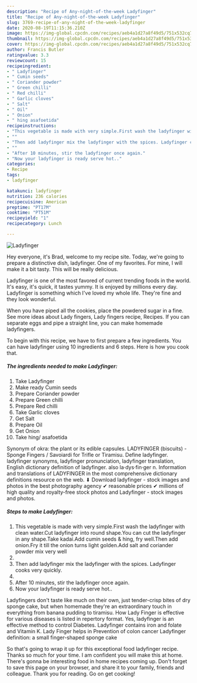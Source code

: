 ```yaml
---
description: "Recipe of Any-night-of-the-week Ladyfinger"
title: "Recipe of Any-night-of-the-week Ladyfinger"
slug: 3769-recipe-of-any-night-of-the-week-ladyfinger
date: 2020-08-19T11:15:36.210Z
image: https://img-global.cpcdn.com/recipes/aeb4a1d27a8f49d5/751x532cq70/ladyfinger-recipe-main-photo.jpg
thumbnail: https://img-global.cpcdn.com/recipes/aeb4a1d27a8f49d5/751x532cq70/ladyfinger-recipe-main-photo.jpg
cover: https://img-global.cpcdn.com/recipes/aeb4a1d27a8f49d5/751x532cq70/ladyfinger-recipe-main-photo.jpg
author: Francis Butler
ratingvalue: 3.3
reviewcount: 15
recipeingredient:
- " Ladyfinger"
- " Cumin seeds"
- " Coriander powder"
- " Green chilli"
- " Red chilli"
- " Garlic cloves"
- " Salt"
- " Oil"
- " Onion"
- " hing asafoetida"
recipeinstructions:
- "This vegetable is made with very simple.First wash the ladyfinger with clean water.Cut ladyfinger into round shape.You can cut the ladyfinger in any shape.Take kadai.Add cumin seeds &amp; hing, fry well.Then add onion.Fry it till the onion turns light golden.Add salt and coriander powder mix very well"
- ""
- "Then add ladyfinger mix the ladyfinger with the spices. Ladyfinger cooks very quickly."
- ""
- "After 10 minutes, stir the ladyfinger once again."
- "Now your ladyfinger is ready serve hot.."
categories:
- Recipe
tags:
- ladyfinger

katakunci: ladyfinger 
nutrition: 236 calories
recipecuisine: American
preptime: "PT17M"
cooktime: "PT51M"
recipeyield: "1"
recipecategory: Lunch

---
```



![Ladyfinger](https://img-global.cpcdn.com/recipes/aeb4a1d27a8f49d5/751x532cq70/ladyfinger-recipe-main-photo.jpg)

Hey everyone, it's Brad, welcome to my recipe site. Today, we're going to prepare a distinctive dish, ladyfinger. One of my favorites. For mine, I will make it a bit tasty. This will be really delicious.

Ladyfinger is one of the most favored of current trending foods in the world. It's easy, it's quick, it tastes yummy. It is enjoyed by millions every day. Ladyfinger is something which I've loved my whole life. They're fine and they look wonderful.

When you have piped all the cookies, place the powdered sugar in a fine. See more ideas about Lady fingers, Lady fingers recipe, Recipes. If you can separate eggs and pipe a straight line, you can make homemade ladyfingers.


To begin with this recipe, we have to first prepare a few ingredients. You can have ladyfinger using 10 ingredients and 6 steps. Here is how you cook that.

<!--inarticleads1-->

##### The ingredients needed to make Ladyfinger:

1. Take  Ladyfinger
1. Make ready  Cumin seeds
1. Prepare  Coriander powder
1. Prepare  Green chilli
1. Prepare  Red chilli
1. Take  Garlic cloves
1. Get  Salt
1. Prepare  Oil
1. Get  Onion
1. Take  hing/ asafoetida


Synonym of okra: the plant or its edible capsules. LADYFINGER (biscuits) - Sponge Fingers / Savoiardi for Trifle or Tiramisu. Define ladyfinger. ladyfinger synonyms, ladyfinger pronunciation, ladyfinger translation, English dictionary definition of ladyfinger. also la·dys·fin·ger n. Information and translations of LADYFINGER in the most comprehensive dictionary definitions resource on the web. ⬇ Download ladyfinger - stock images and photos in the best photography agency ✔ reasonable prices ✔ millions of high quality and royalty-free stock photos and Ladyfinger - stock images and photos. 

<!--inarticleads2-->

##### Steps to make Ladyfinger:

1. This vegetable is made with very simple.First wash the ladyfinger with clean water.Cut ladyfinger into round shape.You can cut the ladyfinger in any shape.Take kadai.Add cumin seeds &amp; hing, fry well.Then add onion.Fry it till the onion turns light golden.Add salt and coriander powder mix very well
1. 
1. Then add ladyfinger mix the ladyfinger with the spices. Ladyfinger cooks very quickly.
1. 
1. After 10 minutes, stir the ladyfinger once again.
1. Now your ladyfinger is ready serve hot..


Ladyfingers don&#39;t taste like much on their own, just tender-crisp bites of dry sponge cake, but when homemade they&#39;re an extraordinary touch in everything from banana pudding to tiramisu. How Lady Finger is effective for various diseases is listed in repertory format. Yes, ladyfinger is an effective method to control Diabetes. Ladyfinger contains iron and folate and Vitamin K. Lady Finger helps in Prevention of colon cancer Ladyfinger definition: a small finger-shaped sponge cake 

So that's going to wrap it up for this exceptional food ladyfinger recipe. Thanks so much for your time. I am confident you will make this at home. There's gonna be interesting food in home recipes coming up. Don't forget to save this page on your browser, and share it to your family, friends and colleague. Thank you for reading. Go on get cooking!
